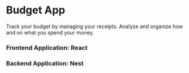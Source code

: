 # Budget App

Track your budget by managing your receipts.
Analyze and organize how and on what you spend your money.

### Frontend Application: React
### Backend Application: Nest